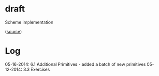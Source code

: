 draft
=====

Scheme implementation

([source](http://jonathan.tang.name/files/scheme_in_48/tutorial/overview.html))

# Log

05-16-2014: 6.1 Additional Primitives - added a batch of new primitives
05-12-2014: 3.3 Exercises
